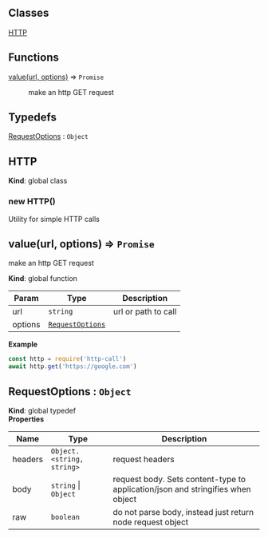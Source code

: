 ## Classes

<dl>
<dt><a href="#HTTP">HTTP</a></dt>
<dd></dd>
</dl>

## Functions

<dl>
<dt><a href="#value">value(url, options)</a> ⇒ <code>Promise</code></dt>
<dd><p>make an http GET request</p>
</dd>
</dl>

## Typedefs

<dl>
<dt><a href="#RequestOptions">RequestOptions</a> : <code>Object</code></dt>
<dd></dd>
</dl>

<a name="HTTP"></a>

## HTTP
**Kind**: global class  
<a name="new_HTTP_new"></a>

### new HTTP()
Utility for simple HTTP calls

<a name="value"></a>

## value(url, options) ⇒ <code>Promise</code>
make an http GET request

**Kind**: global function  

| Param | Type | Description |
| --- | --- | --- |
| url | <code>string</code> | url or path to call |
| options | <code>[RequestOptions](#RequestOptions)</code> |  |

**Example**  
```js
const http = require('http-call')
await http.get('https://google.com')
```
<a name="RequestOptions"></a>

## RequestOptions : <code>Object</code>
**Kind**: global typedef  
**Properties**

| Name | Type | Description |
| --- | --- | --- |
| headers | <code>Object.&lt;string, string&gt;</code> | request headers |
| body | <code>string</code> &#124; <code>Object</code> | request body. Sets content-type to application/json and stringifies when object |
| raw | <code>boolean</code> | do not parse body, instead just return node request object |


